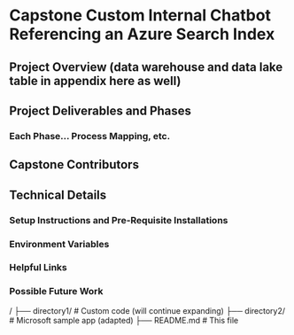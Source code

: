 # Capstone Custom Internal Chatbot Referencing an Azure Search Index

## Project Overview (data warehouse and data lake table in appendix here as well)

## Project Deliverables and Phases 

### Each Phase... Process Mapping, etc.

## Capstone Contributors

## Technical Details

### Setup Instructions and Pre-Requisite Installations

### Environment Variables

### Helpful Links

### Possible Future Work 

/
├── directory1/      # Custom code (will continue expanding)
├── directory2/      # Microsoft sample app (adapted)
├── README.md        # This file






